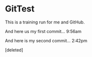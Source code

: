 # GitTest
This is a training run for me and GitHub.

And here us my first commit... 9:56am

And here is my second commit... 2:42pm

[deleted]
